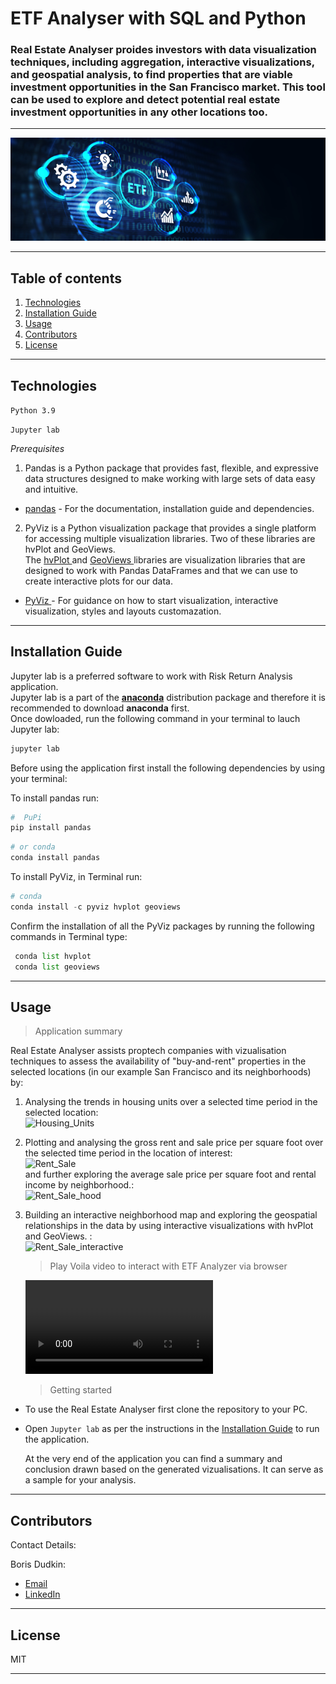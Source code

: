 # ETF Analyser with SQL and Python

### Real Estate Analyser proides investors with data visualization techniques, including aggregation, interactive visualizations, and geospatial analysis, to find properties that are viable investment opportunities in the San Francisco market. This tool can be used to explore and detect potential real estate investment opportunities in any other locations too.

---

![ETF](Images/etf.png)

---

## Table of contents

1. [Technologies](#technologies)
2. [Installation Guide](#installation-guide)
3. [Usage](#usage)
4. [Contributors](#contributors)
5. [License](#license)

---

## Technologies

`Python 3.9`

`Jupyter lab`

_Prerequisites_

1. Pandas is a Python package that provides fast, flexible, and expressive data structures designed to make working with large sets of data easy and intuitive.

- [pandas](https://github.com/pandas-dev/pandas) - For the documentation, installation guide and dependencies.

2. PyViz is a Python visualization package that provides a single platform for accessing multiple visualization libraries. Two of these libraries are hvPlot and GeoViews.<br/> The [hvPlot ](https://hvplot.holoviz.org/) and [GeoViews ](https://geoviews.org/) libraries are visualization libraries that are designed to work with Pandas DataFrames and that we can use to create interactive plots for our data.

- [PyViz ](https://pyviz.org/) - For guidance on how to start visualization, interactive visualization, styles and layouts customazation.

---

## Installation Guide

Jupyter lab is a preferred software to work with Risk Return Analysis application.<br/> Jupyter lab is a part of the **[anaconda](https://www.anaconda.com/)** distribution package and therefore it is recommended to download **anaconda** first.<br/> Once dowloaded, run the following command in your terminal to lauch Jupyter lab:

```python
jupyter lab
```

Before using the application first install the following dependencies by using your terminal:

To install pandas run:

```python
#  PuPi
pip install pandas
```

```python
# or conda
conda install pandas
```

To install PyViz, in Terminal run:

```python
# conda
conda install -c pyviz hvplot geoviews
```

Confirm the installation of all the PyViz packages by running the following commands in Terminal type:

```python
 conda list hvplot
 conda list geoviews
```

---

## Usage

> Application summary<br/>

Real Estate Analyser assists proptech companies with vizualisation techniques to assess the availability of "buy-and-rent" properties in the selected locations (in our example San Francisco and its neighborhoods) by:

1. Analysing the trends in housing units over a selected time period in the selected location:<br/>
   ![Housing_Units](Images/zoomed-housing-units-by-year.png)<br/>

2. Plotting and analysing the gross rent and sale price per square foot over the selected time period in the location of interest:<br/>
   ![Rent_Sale](Images/avg-sale-px-sq-foot-gross-rent.png)<br/>
   and further exploring the average sale price per square foot and rental income by neighborhood.:<br/>
   ![Rent_Sale_hood](Images/pricing-info-by-neighborhood.png)<br/>
3. Building an interactive neighborhood map and exploring the geospatial relationships in the data by using interactive visualizations with hvPlot and GeoViews. :<br/>
   ![Rent_Sale_interactive](Images/6-4-geoviews-plot.png)<br/>

   > Play Voila video to interact with ETF Analyzer via browser<br/>

      <video src=ETF_Analyzer.mp4 controls="controls" style="max-width: 730px;">
   </video>

   > Getting started<br/>

- To use the Real Estate Analyser first clone the repository to your PC.<br/>
- Open `Jupyter lab` as per the instructions in the [Installation Guide](#installation-guide) to run the application.<br/>

  At the very end of the application you can find a summary and conclusion drawn based on the generated vizualisations. It can serve as a sample for your analysis.

---

## Contributors

Contact Details:

Boris Dudkin:

- [Email](boris.dudkin@gmail.com)
- [LinkedIn](www.linkedin.com/in/Boris-Dudkin)

---

## License

MIT

---
